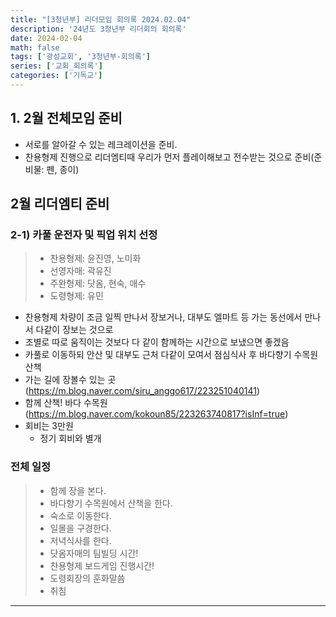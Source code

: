 ```yaml
---
title: "[3청년부] 리더모임 회의록 2024.02.04"
description: '24년도 3청년부 리더회의 회의록'
date: 2024-02-04
math: false
tags: ['광성교회', '3청년부-회의록']
series: ['교회_회의록']
categories: ['기독교']
---
```

## 1. 2월 전체모임 준비
- 서로를 알아갈 수 있는 레크레이션을 준비.
- 찬용형제 진행으로 리더엠티때 우리가 먼저 플레이해보고 전수받는 것으로 준비(준비물: 펜, 종이)

## 2월 리더엠티 준비
### 2-1) 카풀 운전자 및 픽업 위치 선정
> * 찬용형제: 윤진영, 노미화  
> * 선영자매: 곽유진   
> * 주완형제: 닷옴, 현숙, 애수
> * 도령형제: 유민
- 찬용형제 차량이 조금 일찍 만나서 장보거나, 대부도 엘마트 등 가는 동선에서 만나서 다같이 장보는 것으로
- 조별로 따로 움직이는 것보다 다 같이 함께하는 시간으로 보냈으면 좋겠음
- 카풀로 이동하되 안산 및 대부도 근처 다같이 모여서 점심식사 후 바다향기 수목원 산책
- 가는 길에 장볼수 있는 곳(https://m.blog.naver.com/siru_anggo617/223251040141)
- 함께 산책! 바다 수목원 (https://m.blog.naver.com/kokoun85/223263740817?isInf=true)
- 회비는 3만원
  - 정기 회비와 별개
### 전체 일정
> * 함께 장을 본다.
> * 바다향기 수목원에서 산책을 한다. 
> * 숙소로 이동한다. 
> * 일몰을 구경한다. 
> * 저녁식사를 한다.
> * 닷옴자매의 팀빌딩 시간!
> * 찬용형제 보드게임 진행시간!
> * 도령회장의 훈화말씀
> * 취침
---

